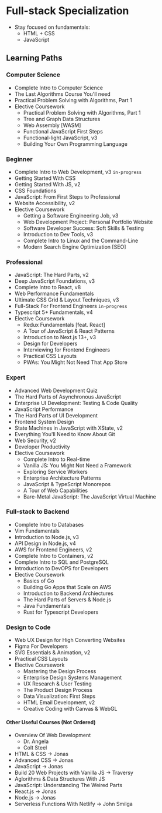 # Full-stack Specialization
- Stay focused on fundamentals:
    - HTML + CSS
    - JavaScript
## Learning Paths
### Computer Science
  - Complete Intro to Computer Science
  - The Last Algorithms Course You'll need
  - Practical Problem Solving with Algorithms, Part 1
  - Elective Coursework
    - Practical Problem Solving with Algorithms, Part 1
    - Tree and Graph Data Structures
    - Web Assembly [WASM]
    - Functional JavaScript First Steps
    - Functional-light JavaScript, v3
    - Building Your Own Programming Language

### Beginner
  - Complete Intro to Web Development, v3 `in-progress`
  - Getting Started With CSS
  - Getting Started With JS, v2
  - CSS Foundations
  - JavaScript: From First Steps to Professional
  - Website Accessibility, v2
  - Elective Coursework
    - Getting a Software Engineering Job, v3
    - Web Development Project: Personal Portfolio Website
    - Software Developer Success: Soft Skills & Testing
    - Introduction to Dev Tools, v3
    - Complete Intro to Linux and the Command-Line
    - Modern Search Engine Optimization [SEO]
### Professional 
  - JavaScript: The Hard Parts, v2
  - Deep JavaScript Foundations, v3
  - Complete Intro to React, v8
  - Web Performance Fundamentals
  - Ultimate CSS Grid & Layout Techniques, v3
  - Full-Stack For Frontend Engineers `in-progress`
  - Typescript 5+ Fundamentals, v4
  - Elective Coursework
    - Redux Fundamentals [feat. React]
    - A Tour of JavaScript & React Patterns
    - Introduction to Next.js 13+, v3
    - Design for Developers
    - Interviewing for Frontend Engineers
    - Practical CSS Layouts
    - PWAs: You Might Not Need That App Store
### Expert
  - Advanced Web Development Quiz
  - The Hard Parts of Asynchronous JavaScript
  - Enterprise UI Development: Testing & Code Quality
  - JavaScript Performance
  - The Hard Parts of UI Development
  - Frontend System Design
  - State Machines in JavaScript with XState, v2
  - Everything You'll Need to Know About Git
  - Web Security, v2
  - Developer Productivity
  - Elective Coursework
    - Complete Intro to Real-time
    - Vanilla JS: You Might Not Need a Framework
    - Exploring Service Workers
    - Enterprise Architecture Patterns
    - JavaScript & TypeScript Monorepos
    - A Tour of Web Capabilities
    - Bare-Metal JavaScript: The JavaScript Virtual Machine 
### Full-stack to Backend
  - Complete Intro to Databases
  - Vim Fundamentals
  - Introduction to Node.js, v3
  - API Design in Node.js, v4
  - AWS for Frontend Engineers, v2
  - Complete Intro to Containers, v2
  - Complete Intro to SQL and PostgreSQL
  - Introduction to DevOPS for Developers
  - Elective Coursework
    - Basics of Go
    - Building Go Apps that Scale on AWS
    - Introduction to Backend Archiectures
    - The Hard Parts of Servers & Node.js
    - Java Fundamentals
    - Rust for Typescript Developers 
### Design to Code
  - Web UX Design for High Converting Websites
  - Figma For Developers
  - SVG Essentials & Animation, v2
  - Practical CSS Layouts
  - Elective Coursework
    - Mastering the Design Process
    - Enterprise Design Systems Management
    - UX Research & User Testing
    - The Product Design Process
    - Data Visualization: First Steps
    - HTML Email Development, v2
    - Creative Coding with Canvas & WebGL

#### Other Useful Courses (Not Ordered)
- Overview Of Web Development
  - Dr. Angela
  - Colt Steel
- HTML & CSS -> Jonas
- Advanced CSS -> Jonas
- JavaScript -> Jonas
- Build 20 Web Projects with Vanilla JS -> Traversy
- Aglorithms & Data Structures With JS
- JavaScript: Understanding The Weired Parts
- React.js -> Jonas
- Node.js -> Jonas
- Serverless Functions With Netlify -> John Smilga
